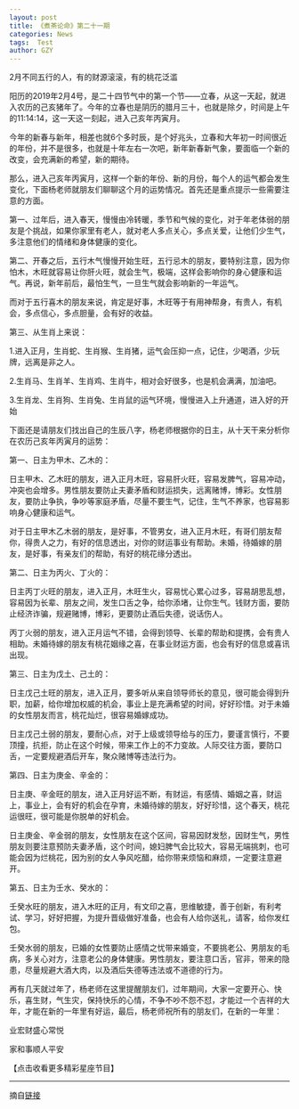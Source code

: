 ```yaml
---
layout: post
title: 《煮茶论命》第二十一期
categories: News
tags:  Test
author: GZY
---
```


2月不同五行的人，有的财源滚滚，有的桃花泛滥

阳历的2019年2月4号，是二十四节气中的第一个节——立春，从这一天起，就进入农历的己亥猪年了。今年的立春也是阴历的腊月三十，也就是除夕，时间是上午的11:14:14，这一天这一刻起，进入己亥年丙寅月。

今年的新春与新年，相差也就6个多时辰，是个好兆头，立春和大年初一时间很近的年份，并不是很多，也就是十年左右一次吧，新年新春新气象，要面临一个新的改变，会充满新的希望，新的期待。

那么，进入己亥年丙寅月，这样一个新的年份、新的月份，每个人的运气都会发生变化，下面杨老师就朋友们聊聊这个月的运势情况。首先还是重点提示一些需要注意的方面。

第一、过年后，进入春天，慢慢由冷转暖，季节和气候的变化，对于年老体弱的朋友是个挑战，如果你家里有老人，就对老人多点关心，多点关爱，让他们少生气，多注意他们的情绪和身体健康的变化。

第二、开春之后，五行木气慢慢开始生旺，五行忌木的朋友，要特别注意，因为你怕木，木旺就容易让你肝火旺，就会生气，极端，这样会影响你的身心健康和运气。再说，新年前后，最怕生气，一旦生气就会影响新的一年运气。

而对于五行喜木的朋友来说，肯定是好事，木旺等于有用神帮身，有贵人，有机会，多点信心，多点胆量，会有好的收益。

第三、从生肖上来说：

1.进入正月，生肖蛇、生肖猴、生肖猪，运气会压抑一点，记住，少喝酒，少玩牌，远离是非之人。

2.生肖马、生肖羊、生肖鸡、生肖牛，相对会好很多，也是机会满满，加油吧。

3.生肖龙、生肖狗、生肖兔、生肖鼠的运气环境，慢慢进入上升通道，进入好的开始

下面还是请朋友们找出自己的生辰八字，杨老师根据你的日主，从十天干来分析你在农历己亥年丙寅月的运势：

第一、日主为甲木、乙木的：

日主甲木、乙木旺的朋友，进入正月木旺，容易肝火旺，容易发脾气，容易冲动，冲突也会增多。男性朋友要防止夫妻矛盾和财运损失，远离赌博，博彩。女性朋友，要防止争执，争吵等家庭矛盾，尽量不要生气，记住，生气不养家，也容易影响身心健康和运气。

对于日主甲木乙木弱的朋友，是好事，不管男女，进入正月木旺，有哥们朋友帮你，得贵人之力，有好的信息透出，对你的财运事业有帮助。未婚，待婚嫁的朋友，是好事，有亲友们的帮助，有好的桃花缘分透出。

第二、日主为丙火、丁火的：

日主丙丁火旺的朋友，进入正月，木旺生火，容易忧心累心过多，容易胡思乱想，容易因为长辈、朋友之间，发生口舌之争，给你添堵，让你生气。钱财方面，要防止经济诈骗，规避赌博，博彩，更要防止酒后失德，说话伤人。

丙丁火弱的朋友，进入正月运气不错，会得到领导、长辈的帮助和提携，会有贵人相助。未婚待嫁的朋友有桃花姻缘之喜，在事业财运方面，也会有好的信息或喜讯出现。

第三、日主为戊土、己土的：

日主戊己土旺的朋友，进入正月，要多听从来自领导师长的意见，很可能会得到升职，加薪，给你增加权威的机会，事业上是充满希望的时间，好好珍惜。对于未婚的女性朋友而言，桃花灿烂，很容易婚嫁成功。

日主戊己土弱的朋友，要耐心点，对于上级或领导给与的压力，要谨言慎行，不要顶撞，抗拒，防止在这个时候，带来工作上的不力变故。人际交往方面，要防口舌，一定要规避酒后开车，聚众赌博等违法行为。

第四、日主为庚金、辛金的：

日主庚、辛金旺的朋友，进入正月好运不断，有财运，有感情、婚姻之喜，财运上，事业上，会有好的机会在孕育，未婚待嫁的朋友，好好珍惜，这个春天，桃花运很旺，很可能是你脱单的好机会。

日主庚金、辛金弱的朋友，女性朋友在这个区间，容易因财发愁，因财生气，男性朋友则要注意预防夫妻矛盾，这个时间，媳妇脾气会比较大，容易无端挑刺，也可能会因为烂桃花，因为别的女人争风吃醋，给你带来烦恼和麻烦，一定要注意避开。

第五、日主为壬水、癸水的：

壬癸水旺的朋友，进入木旺的正月，有文印之喜，思维敏捷，善于创新，有利考试、学习，好好把握，为提升晋级做好准备，也会有人给你送礼，请客，给你发红包。

壬癸水弱的朋友，已婚的女性要防止感情之忧带来婚变，不要挑老公、男朋友的毛病，多关心对方，注意老公的身体健康。男性朋友，要注意口舌，官非，带来的隐患，尽量规避大酒大肉，以及酒后失德等违法或不道德的行为。

再有几天就过年了，杨老师在这里提醒朋友们，过年期间，大家一定要开心、快乐，喜生财，气生灾，保持快乐的心情，不争不吵不怨不怼，才能过一个吉祥的大年，才能在新的一年里有好运，最后，杨老师祝所有的朋友们，在新的一年里：

业宏财盛心常悦

家和事顺人平安

【点击收看更多精彩星座节目】

*****

摘自[链接](http://astro.fashion.qq.com/a/20190131/000955.htm)